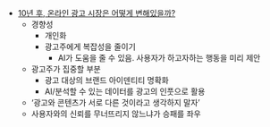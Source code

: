* [10년 후, 온라인 광고 시장은 어떻게 변해있을까?](https://fficial.naver.com/contentDetail/107)
	* 경향성
		* 개인화
		* 광고주에게 복잡성을 줄이기
			* AI가 도움을 줄 수 있음. 사용자가 하고자하는 행동을 미리 제안
	* 광고주가 집중할 부분
		* 광고 대상의 브랜드 아이덴티티 명확화
		* AI/분석할 수 있는 데이터를 광고의 인풋으로 활용
	*  ‘광고와 콘텐츠가 서로 다른 것이라고 생각하지 말자’
	* 사용자와의 신뢰를 무너뜨리지 않느냐가 승패를 좌우
